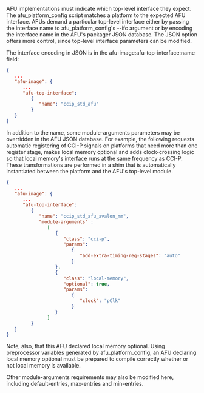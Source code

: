 AFU implementations must indicate which top-level interface they expect.
The afu_platform_config script matches a platform to the expected AFU
interface.  AFUs demand a particular top-level interface either by passing
the interface name to afu_platform_config's --ifc argument or by encoding
the interface name in the AFU's packager JSON database.  The JSON option
offers more control, since top-level interface parameters can be modified.

The interface encoding in JSON is in the afu-image:afu-top-interface:name
field:

```json
{
   ...
   "afu-image": {
      ...
      "afu-top-interface":
         {
            "name": "ccip_std_afu"
         }
   }
}
```

In addition to the name, some module-arguments parameters may be
overridden in the AFU JSON database.  For example, the following
requests automatic registering of CCI-P signals on platforms that
need more than one register stage, makes local memory optional and
adds clock-crossing logic so that local memory's interface runs at
the same frequency as CCI-P.  These transformations are performed
in a shim that is automatically instantiated between the platform
and the AFU's top-level module.

```json
{
   ...
   "afu-image": {
      ...
      "afu-top-interface":
         {
            "name": "ccip_std_afu_avalon_mm",
            "module-arguments" :
               [
                  {
                     "class": "cci-p",
                     "params":
                        {
                           "add-extra-timing-reg-stages": "auto"
                        }
                  },
                  {
                     "class": "local-memory",
                     "optional": true,
                     "params":
                        {
                           "clock": "pClk"
                        }
                  }
               ]
         }
   }
}
```

Note, also, that this AFU declared local memory optional.
Using preprocessor variables generated by afu_platform_config, an AFU
declaring local memory optional must be prepared to compile correctly
whether or not local memory is available.

Other module-arguments requirements may also be modified here, including
default-entries, max-entries and min-entries.
